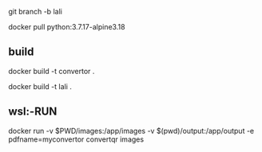  git branch -b lali


  docker pull python:3.7.17-alpine3.18


## build
  docker build -t convertor .

   docker build -t lali .


## wsl:-RUN 

 docker run -v $PWD/images:/app/images -v  $(pwd)/output:/app/output -e pdfname=myconvertor convertqr images


